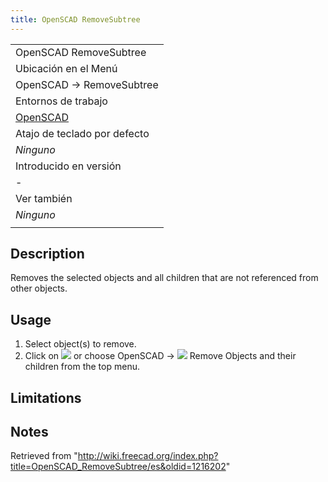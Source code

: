 ```yaml
---
title: OpenSCAD RemoveSubtree
---
```

|  |
| --- |
| OpenSCAD RemoveSubtree |
| Ubicación en el Menú |
| OpenSCAD → RemoveSubtree‏‎ |
| Entornos de trabajo |
| [OpenSCAD](/OpenSCAD_Workbench/es "OpenSCAD Workbench/es") |
| Atajo de teclado por defecto |
| *Ninguno* |
| Introducido en versión |
| - |
| Ver también |
| *Ninguno* |
|  |

## Description

Removes the selected objects and all children that are not referenced from other objects.

## Usage

1. Select object(s) to remove.
2. Click on ![](/images/OpenSCAD_RemoveSubtree.svg) or choose OpenSCAD → ![](/images/OpenSCAD_RemoveSubtree.svg) Remove Objects and their children from the top menu.

## Limitations

## Notes

Retrieved from "<http://wiki.freecad.org/index.php?title=OpenSCAD_RemoveSubtree/es&oldid=1216202>"